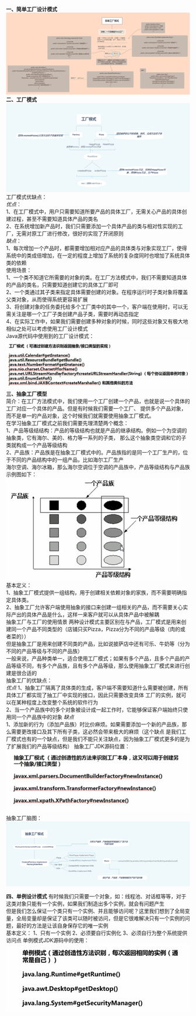 **一、简单工厂设计模式**
![Image text](static/image/简单工厂.png)  
**二、工厂模式**
![Image text](static/image/工厂模式.png)  
工厂模式优缺点：  
  _优点_：   
    1、在工厂模式中，用户只需要知道所要产品的具体工厂，无需关心产品的具体创建过程，甚至不需要知道具体产品的类名  
    2、在系统增加新产品时，我们只需要添加一个具体产品的类与相对性实现的工厂，无需对原工厂进行修改，很好的实现了开闭原则  
  _缺点_：  
    1、每次增加一个产品时，都需要增加相对应产品的具体类与对象实现工厂，使得系统中的类成倍增加，在一定的程度上增加了系统的复杂度同时也增加了系统具体类的依赖    
使用场景：  
    1、一个类不知道它所需要的对象的类。在工厂方法模式中，我们不需要知道具体的产品的类名，只需要知道创建它的具体工厂即可    
    2、一个类通过其子类来指定具体需要创建的对象。在程序运行时子类对象将覆盖父类对象，从而使得系统更容易扩展  
    3、将创建对象的任务委托给多个工厂类中的其中一个，客户端在使用时，可以无需关注是哪一个工厂子类创建产品子类，需要时再动态指定  
    4、在实际工作中，如果我们需要创建多种对象的时候，同时这些对象又有极大地相似之处可以考虑使用工厂设计模式  
Java源代码中使用到的工厂设计模式：![Image text](static/image/Java源码中的工厂设计模式.png)  
**三、抽象工厂模型**  
    简介：在工厂方法模式中，我们使用一个工厂创建一个产品，也就是说一个具体的工厂对应一个具体的产品。但是有时候我们需要一个工厂、
        提供多个产品对象，而不是单一的产品对象，这个时候我们就需要使用抽象工厂模式。  
    在学习抽象工厂模式之前我们需要先理清楚两个概念：  
        1、产品等级结结构：产品的等级结构也就是产品的继承结构。例如一个为空调的抽象类，它有海尔、美的、格力等一系列的子类，
        那么这个抽象类空调和它的子类就构成一个产品等级结构  
        2、产品族：产品族是在抽象工厂模式中的。产品族指的是同一个工厂生产的，位于不同的产品结构中的一组产品，比如海尔工厂生产  
        海尔空调、海尔冰箱，那么海尔空调位于空调的产品族中，产品等级结构与产品族示例图如下：  ![Image text](static/image/产品族示例图.png)  
    基本定义：  
        1、抽象工厂模式提供一组结构，用于创建相关依赖对象的家族，而不需要明确指定具体类。    
        2、抽象工厂允许客户端使用抽象的接口来创建一组相关的产品，而不需要关心实际产出的具体产品是什么，这样一来客户就可以从具体产品中被解耦  
    抽象工厂与工厂的使用情景
        两种设计模式主要区别在与产品，工厂模式是用来创建同一个产品不同类型的（店铺只买Pizza，Pizza分为不同的产品等级（肉的或者菜的））  
    但是抽象工厂是用来创建不同类的产品，比如说披萨店中还有可乐、牛奶等（分为不同的产品等级与不同的产品族）  
    一般来说，产品种类单一，适合使用工厂模式；如果有多个产品，且多个产品的产品等级不同，有多个产品族，且有多个产品等级，那么使用抽象工厂模式来进行创建是很合适的    
    抽象工厂的优缺点：  
        _优点_
            1、抽象工厂隔离了具体类的生成，客户端不需要知道什么需要被创建，所有具体工厂都实现了抽工厂中实现的接口，因此只需要改变具体
            工厂的实例，就可以在某种程度上改变整个系统的软件行为  
            2、当一个产品族中的多个对象被设计成一起工作时，它能够保证客户端始终只使用同一个产品族中的对象
        _缺点_  
            1、添加新的行为（添加产品族）时比价麻烦。如果需要添加一个新的产品族，那么需要更改接口及其下所有子类，这必然会带来极大的麻烦（这个缺点
            是我们工厂模式也有的一个缺点，但是我们不能只关注缺点，因为抽象工厂模式更多的是为了扩展我们的产品等级结构）
抽象工厂JDK源码位置：![Image text](static/image/抽象工厂JDK源码位置.png)
抽象工厂脑图：![Image text](static/image/抽象工厂.png)  
  
**四、单例设计模式**
    有时候我们只需要一个对象，如：线程池、对话框等等，对于这类对象只能有一个实例，如果我们制造出多个实例，就会有问题产生  
    但是我们怎么保证一个类只有一个实例、并且能够访问呢？这里我们想到了全局变量，全局变量却是保证了该类可以随时被访问，但是它很难解决只有一个实例的问题，最好的方法是让该自身保存它的唯一实例  
    基本定义：
        1、只有一个实例
        2、必须要自行实例化
        3、必须自行为整个系统提供访问点
    单例模式JDK源码中的使用：![Image text](static/image/单例模式JDK源码.png)
    
   
    